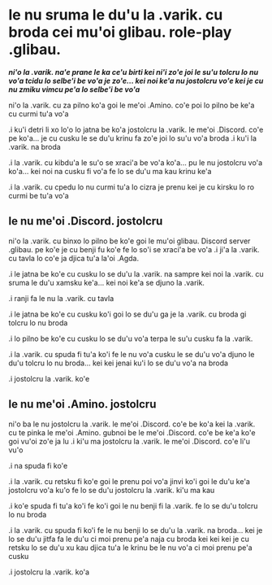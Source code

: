 # le nu sruma le du'u la .varik. cu broda cei mu'oi glibau. role-play .glibau.
***ni'o la .varik. na'e prane le ka ce'u birti kei ni'i zo'e joi le su'u tolcru lo nu vo'a tcidu lo selbe'i be vo'a je zo'e... kei noi ke'a nu jostolcru vo'e kei je cu nu zmiku vimcu pe'a lo selbe'i be vo'a***

ni'o la .varik. cu za pilno ko'a goi le me'oi .Amino. co'e poi lo pilno be ke'a cu curmi tu'a vo'a

.i ku'i detri li xo lo'o lo jatna be ko'a jostolcru la .varik. le me'oi .Discord. co'e pe ko'a... je cu cusku le se du'u krinu fa zo'e joi lo su'u vo'a broda  .i ku'i la .varik. na broda

.i la .varik. cu kibdu'a le su'o se xraci'a be vo'a ko'a... pu le nu jostolcru vo'a ko'a... kei noi na cusku fi vo'a fe lo se du'u ma kau krinu ke'a

.i la .varik. cu cpedu lo nu curmi tu'a lo cizra je prenu kei je cu kirsku lo ro curmi be tu'a vo'a

## le nu me'oi .Discord. jostolcru
ni'o la .varik. cu binxo lo pilno be ko'e goi le mu'oi glibau. Discord server .glibau. pe ko'e je cu benji fu ko'e fe lo so'i se xraci'a be vo'a  .i ji'a la .varik. cu tavla lo co'e ja djica tu'a la'oi .Agda.

.i le jatna be ko'e cu cusku lo se du'u la .varik. na sampre kei noi la .varik. cu sruma le du'u xamsku ke'a... kei noi ke'a se djuno la .varik.

.i ranji fa le nu la .varik. cu tavla

.i le jatna be ko'e cu cusku ko'i goi lo se du'u ga je la .varik. cu broda gi tolcru lo nu broda

.i lo pilno be ko'e cu cusku lo se du'u vo'a terpa le su'u cusku fa la .varik.

.i la .varik. cu spuda fi tu'a ko'i fe le nu vo'a cusku le se du'u vo'a djuno le du'u tolcru lo nu broda... kei kei jenai ku'i lo se du'u vo'a na broda

.i jostolcru la .varik. ko'e

## le nu me'oi .Amino. jostolcru
ni'o ba le nu jostolcru la .varik. le me'oi .Discord. co'e be ko'a kei la .varik. cu te pinka le me'oi .Amino. gubnoi be le me'oi .Discord. co'e be ke'a ko'e goi vu'oi zo'e ja lu .i ki'u ma jostolcru la .varik. le me'oi .Discord. co'e li'u vu'o

.i na spuda fi ko'e

.i la .varik. cu retsku fi ko'e goi le prenu poi vo'a jinvi ko'i goi le du'u ke'a jostolcru vo'a ku'o fe lo se du'u jostolcru la .varik. ki'u ma kau

.i ko'e spuda fi tu'a ko'i fe ko'i goi le nu benji fi la .varik. fe lo se du'u tolcru lo nu broda

.i la .varik. cu spuda fi ko'i fe le nu benji lo se du'u la .varik. na broda... kei je lo se du'u jitfa fa le du'u ci moi prenu pe'a naja cu broda kei kei kei je cu retsku lo se du'u xu kau djica tu'a le krinu be le nu vo'a ci moi prenu pe'a cusku

.i jostolcru la .varik. ko'a

